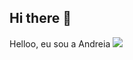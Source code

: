 ## Hi there 👋
 Helloo, eu sou a Andreia
![](https://media1.tenor.com/m/jj-SETS6W6QAAAAC/my-dress-up-darling-sono-bisque-doll-wa-koi-wo-suru.gif)
